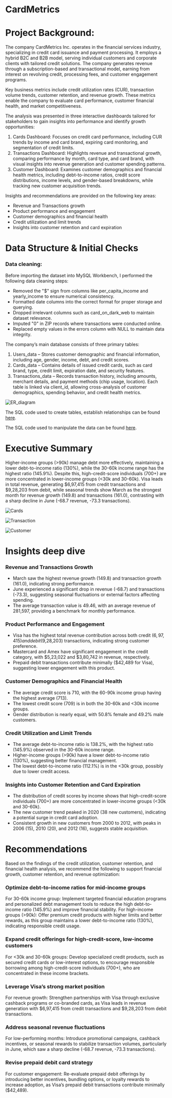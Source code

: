 # CardMetrics

# Project Background:

The company CardMetrics Inc. operates in the financial services industry, specializing in credit card issuance and payment processing. It employs a hybrid B2C and B2B model, serving individual customers and corporate clients with tailored credit solutions. The company generates revenue through a subscription-based and transactional model, earning from interest on revolving credit, processing fees, and customer engagement programs.

Key business metrics include credit utilization rates (CUR), transaction volume trends, customer retention, and revenue growth. These metrics enable the company to evaluate card performance, customer financial health, and market competitiveness.

The analysis was presented in three interactive dashboards tailored for stakeholders to gain insights into performance and identify growth opportunities:
1. Cards Dashboard: Focuses on credit card performance, including CUR trends by income and card brand, expiring card monitoring, and segmentation of credit limits.
2. Transactions Dashboard: Highlights revenue and transactional growth, comparing performance by month, card type, and card brand, with visual insights into revenue generation and customer spending patterns.
3. Customer Dashboard: Examines customer demographics and financial health metrics, including debt-to-income ratios, credit score distributions, income levels, and gender-based breakdowns, while tracking new customer acquisition trends.

Insights and recommendations are provided on the following key areas:

- Revenue and Transactions growth
- Product performance and engagement
- Customer demographics and financial health
- Credit utilization and limit trends
- Insights into customer retention and card expiration

# Data Structure & Initial Checks

### Data cleaning:

Before importing the dataset into MySQL Workbench, I performed the following data cleaning steps:
- Removed the "$" sign from columns like per_capita_income and yearly_income to ensure numerical consistency.
- Formatted date columns into the correct format for proper storage and querying.
- Dropped irrelevant columns such as card_on_dark_web to maintain dataset relevance.
- Imputed "0" in ZIP records where transactions were conducted online.
- Replaced empty values in the errors column with NULL to maintain data integrity.
  
The company’s main database consists of three primary tables:
1. Users_data – Stores customer demographic and financial information, including age, gender, income, debt, and credit scores.
2. Cards_data – Contains details of issued credit cards, such as card brand, type, credit limit, expiration date, and security features.
3. Transactions_data – Records transaction history, including amounts, merchant details, and payment methods (chip usage, location).
Each table is linked via client_id, allowing cross-analysis of customer demographics, spending behavior, and credit health metrics.

![ER_diagram](Images/ER.png)

The SQL code used to create tables, establish relationships can be found [here](initial_sql.sql).

The SQL code used to manipulate the data can be found [here](credit_sql_queries.sql).

# Executive Summary

Higher-income groups (>90k) manage debt more effectively, maintaining a lower debt-to-income ratio (130%), while the 30-60k income range has the highest ratio (145.9%). Despite this, high-credit-score individuals (700+) are more concentrated in lower-income groups (<30k and 30-60k). Visa leads in total revenue, generating $6,97,415 from credit transactions and $9,28,203 from debit, while seasonal trends show March as the strongest month for revenue growth (149.8) and transactions (161.0), contrasting with a sharp decline in June (-68.7 revenue, -73.3 transactions).

![Cards](Images/Cards.png)

![Transaction](Images/Transactions.png)

![Customer](Images/Cust.png)

# Insights deep dive

### Revenue and Transactions Growth
- March saw the highest revenue growth (149.8) and transaction growth (161.0), indicating strong performance.
- June experienced a significant drop in revenue (-68.7) and transactions (-73.3), suggesting seasonal fluctuations or external factors affecting spending.
- The average transaction value is 49.46, with an average revenue of 281,597, providing a benchmark for monthly performance.

### Product Performance and Engagement
- Visa has the highest total revenue contribution across both credit ($6,97,415) and debit ($9,28,203) transactions, indicating strong customer preference.
- Mastercard and Amex have significant engagement in the credit category, with $5,23,022 and $3,80,742 in revenue, respectively.
- Prepaid debit transactions contribute minimally ($42,489 for Visa), suggesting lower engagement with this product.

### Customer Demographics and Financial Health
- The average credit score is 710, with the 60-90k income group having the highest average (713).
- The lowest credit score (709) is in both the 30-60k and <30k income groups.
- Gender distribution is nearly equal, with 50.8% female and 49.2% male customers.

### Credit Utilization and Limit Trends
- The average debt-to-income ratio is 138.2%, with the highest ratio (145.9%) observed in the 30-60k income range.
- Higher-income groups (>90k) have a lower debt-to-income ratio (130%), suggesting better financial management.
- The lowest debt-to-income ratio (112.1%) is in the <30k group, possibly due to lower credit access.

### Insights into Customer Retention and Card Expiration
- The distribution of credit scores by income shows that high-credit-score individuals (700+) are more concentrated in lower-income groups (<30k and 30-60k).
- The new customer trend peaked in 2020 (38 new customers), indicating a potential surge in credit card adoption.
- Consistent growth in new customers from 2000 to 2012, with peaks in 2006 (15), 2010 (20), and 2012 (16), suggests stable acquisition.

# Recommendations

Based on the findings of the credit utilization, customer retention, and financial health analysis, we recommend the following to support financial growth, customer retention, and revenue optimization:

### Optimize debt-to-income ratios for mid-income groups
For 30-60k income group: Implement targeted financial education programs and personalized debt management tools to reduce the high debt-to-income ratio (145.9%) and improve financial stability.
For high-income groups (>90k): Offer premium credit products with higher limits and better rewards, as this group maintains a lower debt-to-income ratio (130%), indicating responsible credit usage.

### Expand credit offerings for high-credit-score, low-income customers
For <30k and 30-60k groups: Develop specialized credit products, such as secured credit cards or low-interest options, to encourage responsible borrowing among high-credit-score individuals (700+), who are concentrated in these income brackets.

### Leverage Visa’s strong market position
For revenue growth: Strengthen partnerships with Visa through exclusive cashback programs or co-branded cards, as Visa leads in revenue generation with $6,97,415 from credit transactions and $9,28,203 from debit transactions.

### Address seasonal revenue fluctuations
For low-performing months: Introduce promotional campaigns, cashback incentives, or seasonal rewards to stabilize transaction volumes, particularly in June, which saw a sharp decline (-68.7 revenue, -73.3 transactions).

### Revise prepaid debit card strategy
For customer engagement: Re-evaluate prepaid debit offerings by introducing better incentives, bundling options, or loyalty rewards to increase adoption, as Visa’s prepaid debit transactions contribute minimally ($42,489).






